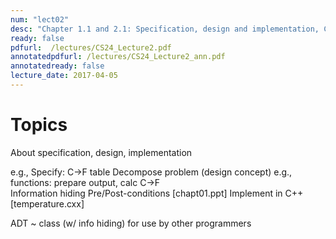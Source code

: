 ```yaml
---
num: "lect02"
desc: "Chapter 1.1 and 2.1: Specification, design and implementation, C++ classes and members"
ready: false
pdfurl:  /lectures/CS24_Lecture2.pdf
annotatedpdfurl: /lectures/CS24_Lecture2_ann.pdf
annotatedready: false
lecture_date: 2017-04-05
---
```


# Topics

About specification, design, implementation

e.g., Specify: C->F table
Decompose problem (design concept)
	e.g., functions: prepare output, calc C->F	
	Information hiding
	Pre/Post-conditions [chapt01.ppt]
Implement in C++ [temperature.cxx]

ADT ~ class (w/ info hiding) for use by other programmers


